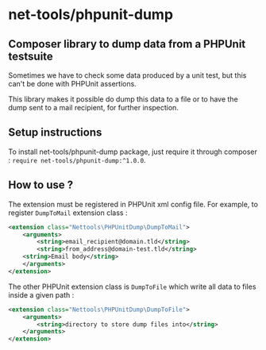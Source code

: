 # net-tools/phpunit-dump

## Composer library to dump data from a PHPUnit testsuite

Sometimes we have to check some data produced by a unit test, but this can't be done with PHPUnit assertions.

This library makes it possible do dump this data to a file or to have the dump sent to a mail recipient, for further inspection.


## Setup instructions

To install net-tools/phpunit-dump package, just require it through composer : `require net-tools/phpunit-dump:^1.0.0`.


## How to use ?

The extension must be registered in PHPUnit xml config file. For example, to register `DumpToMail` extension class :

```xml
<extension class="Nettools\PHPUnitDump\DumpToMail">
	<arguments>
		<string>email_recipient@domain.tld</string>
		<string>from_address@domain-test.tld</string>
    <string>Email body</string>
	</arguments>
</extension>
```

The other PHPUnit extension class is `DumpToFile` which write all data to files inside a given path :

```xml
<extension class="Nettools\PHPUnitDump\DumpToFile">
	<arguments>
		<string>directory to store dump files into</string>
	</arguments>
</extension>
```
